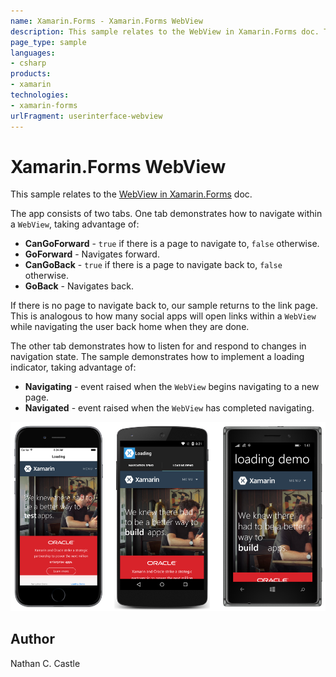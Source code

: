 ```yaml
---
name: Xamarin.Forms - Xamarin.Forms WebView
description: This sample relates to the WebView in Xamarin.Forms doc. The app consists of two tabs. One tab demonstrates how to navigate within a WebView,...
page_type: sample
languages:
- csharp
products:
- xamarin
technologies:
- xamarin-forms
urlFragment: userinterface-webview
---
```

# Xamarin.Forms WebView

This sample relates to the [ WebView in Xamarin.Forms](https://docs.microsoft.com/xamarin/xamarin-forms/user-interface/webview) doc.

The app consists of two tabs. One tab demonstrates how to navigate within a `WebView`, taking advantage of:

- **CanGoForward** - `true` if there is a page to navigate to, `false` otherwise.
- **GoForward** - Navigates forward.
- **CanGoBack** - `true` if there is a page to navigate back to, `false` otherwise.
- **GoBack** - Navigates back.

If there is no page to navigate back to, our sample returns to the link page. This is analogous to how many social apps will open links within a `WebView` while navigating the user back home when they are done.

The other tab demonstrates how to listen for and respond to changes in navigation state. The sample demonstrates how to implement a loading indicator, taking advantage of:

- **Navigating** - event raised when the `WebView` begins navigating to a new page.
- **Navigated** - event raised when the `WebView` has completed navigating.

![Xamarin.Forms WebView application screenshot](Screenshots/load_end.png "Xamarin.Forms WebView application screenshot")

## Author

Nathan C. Castle
